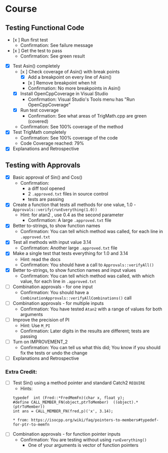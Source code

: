 # Course

## Testing Functional Code

* [x ] Run first test
    * Confirmation: See failure message
* [x ] Get the test to pass
    * Confirmation: See green result
* [x] Test Asin() completely
    * [x ] Check coverage of Asin() with break points
        * [x] Add a breakpoint on every line of Asin()
        * [x ] Remove breakpoint when hit
        * Confirmation: No more breakpoints in Asin()
    * [x] Install OpenCppCoverage in Visual Studio
        * Confirmation: Visual Studio's Tools menu has "Run OpenCppCoverage"
    * [x] Run test coverage
        * Confirmation: See what areas of TrigMath.cpp are green (covered)
    * Confirmation: See 100% coverage of the method
* [x] Test TrigMath completely
    * Confirmation: See 100% coverage of the code
    * Code Coverage reached: 79%
* [x] Explanations and Retrospective

## Testing with Approvals

* [x] Basic approval of Sin() and Cos()
    * Confirmation:
        * a diff tool opened
        * 2 `.approved.txt` files in source control
        * tests are passing
* [x] Create a function that tests all methods for one value, 1.0 - `Approvals::verify(runEverything(1.0))`
  * Hint: for atan2 , use 0.4 as the second parameter
    * Confirmation: A large `.approved.txt` file
* [x] Better to-strings, to show function names
    * Confirmation: You can tell which method was called, for each line in `.approved.txt`
* [x] Test all methods with input value 3.14
    * Confirmation: Another large `.approved.txt` file
* [x] Make a single test that tests everything for 1.0 and 3.14
    * Hint: read the docs
    * Confirmation: You should have a call to  `Approvals::verifyAll()`
* [x] Better to-strings, to show function names and input values
    * Confirmation: You can tell which method was called, with which value, for each line in `.approved.txt`
* [ ] Combination approvals - for one input
    * Confirmation: You should have a `CombinationApprovals::verifyAllCombinations()` call
* [ ] Combination approvals - for multiple inputs
    * Confirmation: You have tested `Atan2` with a range of values for both arguments
* [ ] Improve the precision of PI
    * Hint: Use `M_PI`
    * Confirmation: Later digits in the results are different; tests are passing 
* [ ] Turn on IMPROVEMENT_2
    * Confirmation: You can tell us what this did; You know if you should fix the tests or undo the change 
* [ ] Explanations and Retrospective

### Extra Credit:

* [ ] Test Sin() using a method pointer and standard Catch2 `REQUIRE`
    * Hints:
    ```
    typedef  int (Fred::*FredMemFn)(char x, float y);
    #define CALL_MEMBER_FN(object,ptrToMember)  ((object).*(ptrToMember))
    int ans = CALL_MEMBER_FN(fred,p)('x', 3.14);
    ```
      * from: https://isocpp.org/wiki/faq/pointers-to-members#typedef-for-ptr-to-memfn
* [ ] Combination approvals - for function pointer inputs
    * Confirmation: You are testing without using `runEverything()`
        * One of your arguments is vector of function pointers
